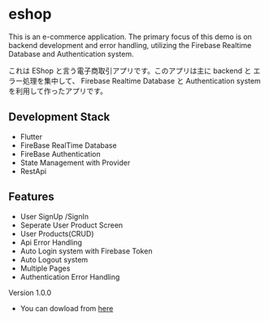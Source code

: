 

# eshop


This is an e-commerce application. The primary focus of this demo is on backend development and error handling, utilizing the Firebase Realtime Database and Authentication system.






これは EShop と言う電子商取引アプリです。このアプリは主に backend と エラー処理を集中して、 Firebase Realtime Database と Authentication system を利用して作ったアプリです。




## Development Stack
- Flutter
- FireBase RealTime Database
- FireBase Authentication
- State Management with Provider
- RestApi


## Features
- User SignUp /SignIn
- Seperate User Product Screen
- User Products(CRUD) 
- Api Error Handling
- Auto Login system with Firebase Token 
- Auto Logout system
- Multiple Pages
- Authentication Error Handling

Version 1.0.0
- You can dowload from [here](https://www.dropbox.com/s/ekcfbtx50y7x6tb/app-release.apk?dl=0)
